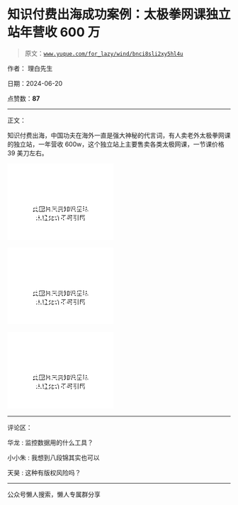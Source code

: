 # 知识付费出海成功案例：太极拳网课独立站年营收 600 万

> 原文：[`www.yuque.com/for_lazy/wind/bnci8sli2xy5hl4u`](https://www.yuque.com/for_lazy/wind/bnci8sli2xy5hl4u)

作者： 理白先生

日期：2024-06-20

点赞数：**87**

* * *

正文：

知识付费出海，中国功夫在海外一直是强大神秘的代言词，有人卖老外太极拳网课的独立站，一年营收 600w，这个独立站上主要售卖各类太极网课，一节课价格 39 美刀左右。

![](img/eec5db19d260502292170d564b3daac0.png "None")

![](img/876e69bc0b7a3e2253ad0f290ba061e9.png "None")

![](img/e89eaadf73c4736f051974e167b5d8b3.png "None")

* * *

评论区：

华龙 : 监控数据用的什么工具？

小小朱 : 我想到八段锦其实也可以

天昊 : 这种有版权风险吗？

* * *

公众号懒人搜索，懒人专属群分享